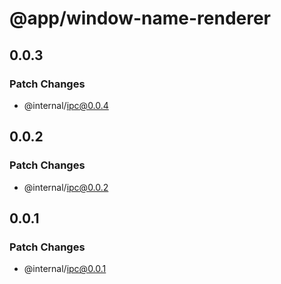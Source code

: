 # @app/window-name-renderer

## 0.0.3

### Patch Changes

- @internal/ipc@0.0.4

## 0.0.2

### Patch Changes

- @internal/ipc@0.0.2

## 0.0.1

### Patch Changes

- @internal/ipc@0.0.1
